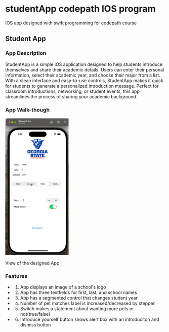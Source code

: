 # studentApp codepath IOS program
IOS app designed with swift programming for codepath course


## Student App

### App Description

StudentApp is a simple iOS application designed to help students introduce themselves and share their academic details. Users can enter their personal information, select their academic year, and choose their major from a list. With a clean interface and easy-to-use controls, StudentApp makes it quick for students to generate a personalized introduction message. Perfect for classroom introductions, networking, or student events, this app streamlines the process of sharing your academic background.

### App Walk-though

<img src="https://github.com/esfahani-moein/studentApp_codepath/blob/main/app_review.gif" width=200><br> 

View of the designed App

###  Features

- 1. App displays an image of a school's logo
- 2. App has three textfields for first, last, and school names
- 3. App has a segmented control that changes student year
- 4. Number of pet matches label is increased/decreased by stepper
- 5. Switch makes a statement about wanting more pets or not(true/false) 
- 6. Introduce yourself button shows alert box with an introduciton and dismiss button

